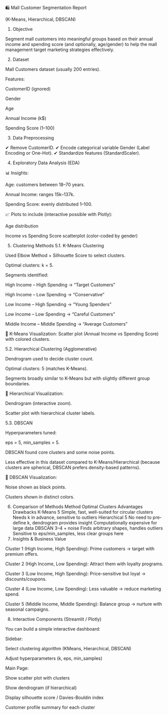 🛍️ Mall Customer Segmentation Report

(K-Means, Hierarchical, DBSCAN)

1. Objective

Segment mall customers into meaningful groups based on their annual income and spending score (and optionally, age/gender) to help the mall management target marketing strategies effectively.

2. Dataset

Mall Customers dataset (usually 200 entries).

Features:

CustomerID (ignored)

Gender

Age

Annual Income (k$)

Spending Score (1–100)

3. Data Preprocessing

✔ Remove CustomerID.
✔ Encode categorical variable Gender (Label Encoding or One-Hot).
✔ Standardize features (StandardScaler).

4. Exploratory Data Analysis (EDA)

📊 Insights:

Age: customers between 18–70 years.

Annual Income: ranges 15k–137k.

Spending Score: evenly distributed 1–100.

📈 Plots to include (interactive possible with Plotly):

Age distribution

Income vs Spending Score scatterplot (color-coded by gender)

5. Clustering Methods
5.1. K-Means Clustering

Used Elbow Method + Silhouette Score to select clusters.

Optimal clusters: k = 5.

Segments identified:

High Income – High Spending → “Target Customers”

High Income – Low Spending → “Conservative”

Low Income – High Spending → “Young Spenders”

Low Income – Low Spending → “Careful Customers”

Middle Income – Middle Spending → “Average Customers”

📌 K-Means Visualization:
Scatter plot (Annual Income vs Spending Score) with colored clusters.

5.2. Hierarchical Clustering (Agglomerative)

Dendrogram used to decide cluster count.

Optimal clusters: 5 (matches K-Means).

Segments broadly similar to K-Means but with slightly different group boundaries.

📌 Hierarchical Visualization:

Dendrogram (interactive zoom).

Scatter plot with hierarchical cluster labels.

5.3. DBSCAN

Hyperparameters tuned:

eps = 5, min_samples = 5.

DBSCAN found core clusters and some noise points.

Less effective in this dataset compared to K-Means/Hierarchical (because clusters are spherical, DBSCAN prefers density-based patterns).

📌 DBSCAN Visualization:

Noise shown as black points.

Clusters shown in distinct colors.

6. Comparison of Methods
Method	Optimal Clusters	Advantages	Drawbacks
K-Means	5	Simple, fast, well-suited for circular clusters	Needs k in advance, sensitive to outliers
Hierarchical	5	No need to pre-define k, dendrogram provides insight	Computationally expensive for large data
DBSCAN	3–4 + noise	Finds arbitrary shapes, handles outliers	Sensitive to eps/min_samples, less clear groups here
7. Insights & Business Value

Cluster 1 (High Income, High Spending): Prime customers → target with premium offers.

Cluster 2 (High Income, Low Spending): Attract them with loyalty programs.

Cluster 3 (Low Income, High Spending): Price-sensitive but loyal → discounts/coupons.

Cluster 4 (Low Income, Low Spending): Less valuable → reduce marketing spend.

Cluster 5 (Middle Income, Middle Spending): Balance group → nurture with seasonal campaigns.

8. Interactive Components (Streamlit / Plotly)

You can build a simple interactive dashboard:

Sidebar:

Select clustering algorithm (KMeans, Hierarchical, DBSCAN)

Adjust hyperparameters (k, eps, min_samples)

Main Page:

Show scatter plot with clusters

Show dendrogram (if hierarchical)

Display silhouette score / Davies-Bouldin index

Customer profile summary for each cluster
